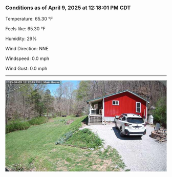 ### Conditions as of April 9, 2025 at 12:18:01 PM CDT 

Temperature: 65.30 &deg;F

Feels like: 65.30 &deg;F

Humidity: 29%

Wind Direction: NNE

Windspeed: 0.0 mph

Wind Gust: 0.0 mph

---

<img src="./images/latest.jpeg"/>

